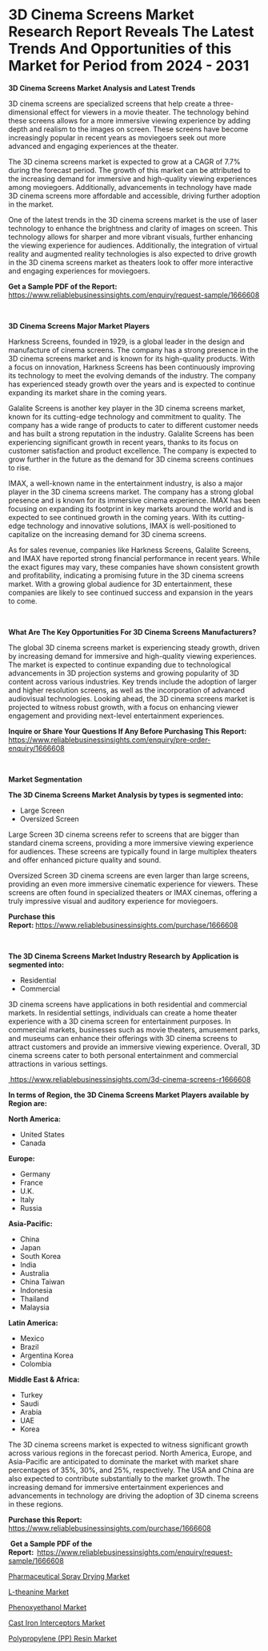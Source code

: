 <p><h1>3D Cinema Screens Market Research Report Reveals The Latest Trends And Opportunities of this Market for Period from 2024 - 2031</h1></p><p><strong>3D Cinema Screens Market Analysis and Latest Trends</strong></p>
<p><p>3D cinema screens are specialized screens that help create a three-dimensional effect for viewers in a movie theater. The technology behind these screens allows for a more immersive viewing experience by adding depth and realism to the images on screen. These screens have become increasingly popular in recent years as moviegoers seek out more advanced and engaging experiences at the theater.</p><p>The 3D cinema screens market is expected to grow at a CAGR of 7.7% during the forecast period. The growth of this market can be attributed to the increasing demand for immersive and high-quality viewing experiences among moviegoers. Additionally, advancements in technology have made 3D cinema screens more affordable and accessible, driving further adoption in the market.</p><p>One of the latest trends in the 3D cinema screens market is the use of laser technology to enhance the brightness and clarity of images on screen. This technology allows for sharper and more vibrant visuals, further enhancing the viewing experience for audiences. Additionally, the integration of virtual reality and augmented reality technologies is also expected to drive growth in the 3D cinema screens market as theaters look to offer more interactive and engaging experiences for moviegoers.</p></p>
<p><strong>Get a Sample PDF of the Report:&nbsp;</strong> <a href="https://www.reliablebusinessinsights.com/enquiry/request-sample/1666608">https://www.reliablebusinessinsights.com/enquiry/request-sample/1666608</a></p>
<p>&nbsp;</p>
<p><strong>3D Cinema Screens Major Market Players</strong></p>
<p><p>Harkness Screens, founded in 1929, is a global leader in the design and manufacture of cinema screens. The company has a strong presence in the 3D cinema screens market and is known for its high-quality products. With a focus on innovation, Harkness Screens has been continuously improving its technology to meet the evolving demands of the industry. The company has experienced steady growth over the years and is expected to continue expanding its market share in the coming years.</p><p>Galalite Screens is another key player in the 3D cinema screens market, known for its cutting-edge technology and commitment to quality. The company has a wide range of products to cater to different customer needs and has built a strong reputation in the industry. Galalite Screens has been experiencing significant growth in recent years, thanks to its focus on customer satisfaction and product excellence. The company is expected to grow further in the future as the demand for 3D cinema screens continues to rise.</p><p>IMAX, a well-known name in the entertainment industry, is also a major player in the 3D cinema screens market. The company has a strong global presence and is known for its immersive cinema experience. IMAX has been focusing on expanding its footprint in key markets around the world and is expected to see continued growth in the coming years. With its cutting-edge technology and innovative solutions, IMAX is well-positioned to capitalize on the increasing demand for 3D cinema screens.</p><p>As for sales revenue, companies like Harkness Screens, Galalite Screens, and IMAX have reported strong financial performance in recent years. While the exact figures may vary, these companies have shown consistent growth and profitability, indicating a promising future in the 3D cinema screens market. With a growing global audience for 3D entertainment, these companies are likely to see continued success and expansion in the years to come.</p></p>
<p>&nbsp;</p>
<p><strong>What Are The Key Opportunities For 3D Cinema Screens Manufacturers?</strong></p>
<p><p>The global 3D cinema screens market is experiencing steady growth, driven by increasing demand for immersive and high-quality viewing experiences. The market is expected to continue expanding due to technological advancements in 3D projection systems and growing popularity of 3D content across various industries. Key trends include the adoption of larger and higher resolution screens, as well as the incorporation of advanced audiovisual technologies. Looking ahead, the 3D cinema screens market is projected to witness robust growth, with a focus on enhancing viewer engagement and providing next-level entertainment experiences.</p></p>
<p><strong>Inquire or Share Your Questions If Any Before Purchasing This Report:</strong> <a href="https://www.reliablebusinessinsights.com/enquiry/pre-order-enquiry/1666608">https://www.reliablebusinessinsights.com/enquiry/pre-order-enquiry/1666608</a></p>
<p>&nbsp;</p>
<p><strong>Market Segmentation</strong></p>
<p><strong>The 3D Cinema Screens Market Analysis by types is segmented into:</strong></p>
<p><ul><li>Large Screen</li><li>Oversized Screen</li></ul></p>
<p><p>Large Screen 3D cinema screens refer to screens that are bigger than standard cinema screens, providing a more immersive viewing experience for audiences. These screens are typically found in large multiplex theaters and offer enhanced picture quality and sound. </p><p>Oversized Screen 3D cinema screens are even larger than large screens, providing an even more immersive cinematic experience for viewers. These screens are often found in specialized theaters or IMAX cinemas, offering a truly impressive visual and auditory experience for moviegoers.</p></p>
<p><strong>Purchase this Report:&nbsp;</strong><a href="https://www.reliablebusinessinsights.com/purchase/1666608">https://www.reliablebusinessinsights.com/purchase/1666608</a></p>
<p>&nbsp;</p>
<p><strong>The 3D Cinema Screens Market Industry Research by Application is segmented into:</strong></p>
<p><ul><li>Residential</li><li>Commercial</li></ul></p>
<p><p>3D cinema screens have applications in both residential and commercial markets. In residential settings, individuals can create a home theater experience with a 3D cinema screen for entertainment purposes. In commercial markets, businesses such as movie theaters, amusement parks, and museums can enhance their offerings with 3D cinema screens to attract customers and provide an immersive viewing experience. Overall, 3D cinema screens cater to both personal entertainment and commercial attractions in various settings.</p></p>
<p><a href="https://www.reliablebusinessinsights.com/3d-cinema-screens-r1666608">&nbsp;https://www.reliablebusinessinsights.com/3d-cinema-screens-r1666608</a></p>
<p><strong>In terms of Region, the 3D Cinema Screens Market Players available by Region are:</strong></p>
<p>
    <p> <strong> North America: </strong>
        <ul>
            <li>United States</li>
            <li>Canada</li>
        </ul>
        </p> 
    <p> <strong> Europe: </strong>
        <ul>
            <li>Germany</li>
            <li>France</li>
            <li>U.K.</li>
            <li>Italy</li>
            <li>Russia</li>
        </ul>
        </p> 
    <p> <strong> Asia-Pacific: </strong>
        <ul>
            <li>China</li>
            <li>Japan</li>
            <li>South Korea</li>
            <li>India</li>
            <li>Australia</li>
            <li>China Taiwan</li>
            <li>Indonesia</li>
            <li>Thailand</li>
            <li>Malaysia</li>
        </ul>
        </p> 
    <p> <strong> Latin America: </strong>
        <ul>
            <li>Mexico</li>
            <li>Brazil</li>
            <li>Argentina Korea</li>
            <li>Colombia</li>
        </ul>
        </p> 
    <p> <strong> Middle East & Africa: </strong>
        <ul>
            <li>Turkey</li>
            <li>Saudi</li>
            <li>Arabia</li>
            <li>UAE</li>
            <li>Korea</li>
        </ul>
    </p>
    </p>
<p><p>The 3D cinema screens market is expected to witness significant growth across various regions in the forecast period. North America, Europe, and Asia-Pacific are anticipated to dominate the market with market share percentages of 35%, 30%, and 25%, respectively. The USA and China are also expected to contribute substantially to the market growth. The increasing demand for immersive entertainment experiences and advancements in technology are driving the adoption of 3D cinema screens in these regions.</p></p>
<p><strong>Purchase this Report: </strong><a href="https://www.reliablebusinessinsights.com/purchase/1666608">https://www.reliablebusinessinsights.com/purchase/1666608</a></p>
<p>&nbsp;<strong>Get a Sample PDF of the Report:&nbsp;&nbsp;</strong><a href="https://www.reliablebusinessinsights.com/enquiry/request-sample/1666608">https://www.reliablebusinessinsights.com/enquiry/request-sample/1666608</a></p>
<p><strong></strong></p>
<p><p><a href="https://github.com/trameciabutler45/Market-Research-Report-List-1/blob/main/pharmaceutical-spray-drying-market.md">Pharmaceutical Spray Drying Market</a></p><p><a href="https://medium.com/@max.sanderson5645/global-l-theanine-market-size-share-analysis-by-product-type-by-application-by-region-f27fe6495cb6">L-theanine Market</a></p><p><a href="https://github.com/sydneyHley85/Market-Research-Report-List-1/blob/main/phenoxyethanol-market.md">Phenoxyethanol Market</a></p><p><a href="https://www.linkedin.com/pulse/cast-iron-interceptors-industry-analysis-report-its-market-hwwue?trackingId=EOG1m1gXIwJZi6HZ8rbgHA%3D%3D">Cast Iron Interceptors Market</a></p><p><a href="https://www.linkedin.com/pulse/global-polypropylene-pp-resin-industry-types-applications-l5mye?trackingId=IXjG4kMtOCHE4ViNof6LJg%3D%3D">Polypropylene (PP) Resin Market</a></p></p>